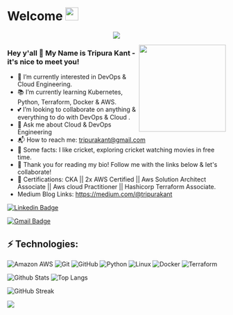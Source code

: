 # Welcome <img src="https://raw.githubusercontent.com/MartinHeinz/MartinHeinz/master/wave.gif" height="30px">

<p align="center">
<img src="https://readme-typing-svg.herokuapp.com?font=Fira+Code&weight=500&size=40&pause=1000&color=007EDA&center=true&vCenter=true&width=700&lines=Hello%2C+this+is+Tripura+Kant;DevOps+Engineer;Welcome+to+my+Github+profile">
</p>

<img align="right"  height="200px" src="Img/d.gif">







### Hey y'all 👋 My Name is Tripura Kant - it's nice to meet you!
<!--🔭 I’m currently working on-->

- 👀 I’m currently interested in DevOps & Cloud Engineering.
- :books: I’m currently learning Kubernetes, Python, Terraform, Docker & AWS.
- :two_hearts: I’m looking to collaborate on anything & everything to do with DevOps & Cloud .
- 💬 Ask me about Cloud & DevOps Engineering
- :mailbox_with_mail: How to reach me: tripurakant@gmail.com
- :tada: Some facts: I like cricket, exploring cricket watching movies in free time.   
- :blue_heart: Thank you for reading my bio! Follow me with the links below & let's collaborate!
- 💬 Certifications: CKA || 2x AWS Certified ||  Aws Solution Architect Associate || Aws cloud Practitioner || Hashicorp Terraform Associate.
- Medium Blog Links: https://medium.com/@tripurakant  

[![Linkedin Badge](https://img.shields.io/badge/-Tripura%20Kant-blue?style=flat-square&logo=Linkedin&logoColor=white&link=<https://www.linkedin.com/in/tripura-kant/>)](<https://www.linkedin.com/in/tripurakant/>)

[![Gmail Badge](https://img.shields.io/badge/-tripurakant@gmail.com-c14438?style=flat-square&logo=Gmail&logoColor=white&link=mailto:<tripurakant@gmail.com>)](mailto:<tripurakant@gmail.com>)

## ⚡ Technologies:

![Amazon AWS](https://img.shields.io/badge/Amazon%20AWS-232F3E?style=flat-square&logo=amazon-aws)
![Git](https://img.shields.io/badge/-Git-black?style=flat-square&logo=git)
![GitHub](https://img.shields.io/badge/-GitHub-181717?style=flat-square&logo=github)
![Python](https://img.shields.io/badge/-Python-black?style=flat-square&logo=Python)
![Linux](https://img.shields.io/badge/Linux-FCC624?style=flat-square&logo=linux&logoColor=black)
![Docker](https://img.shields.io/badge/docker-%230db7ed.svg?style=for-the-badge&logo=docker&logoColor=white)
![Terraform](https://img.shields.io/badge/terraform-%235835CC.svg?style=for-the-badge&logo=terraform&logoColor=white)

![Github Stats](https://github-readme-stats.vercel.app/api?username=tripura-kant&count_private=true&show_icons=true&include_all_commits=true)
![Top Langs](https://github-readme-stats.vercel.app/api/top-langs/?username=tripura-kant&hide=TeX&layout=compact)

![GitHub Streak](https://streak-stats.demolab.com/?user=tripura-kant&theme=highcontrast)



<a href="https://visitorbadge.io/status?path=tripura-kant"><img src="https://api.visitorbadge.io/api/visitors?path=tripura-kant&countColor=%23263759" /></a>





